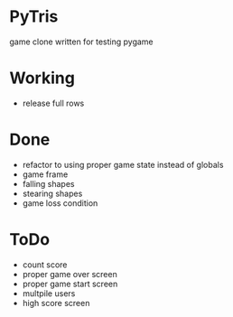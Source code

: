 # PyTris

game clone written for testing pygame

# Working
+ release full rows

# Done
+ refactor to using proper game state instead of globals
+ game frame
+ falling shapes
+ stearing shapes
+ game loss condition

# ToDo
+ count score
+ proper game over screen
+ proper game start screen
+ multpile users
+ high score screen


